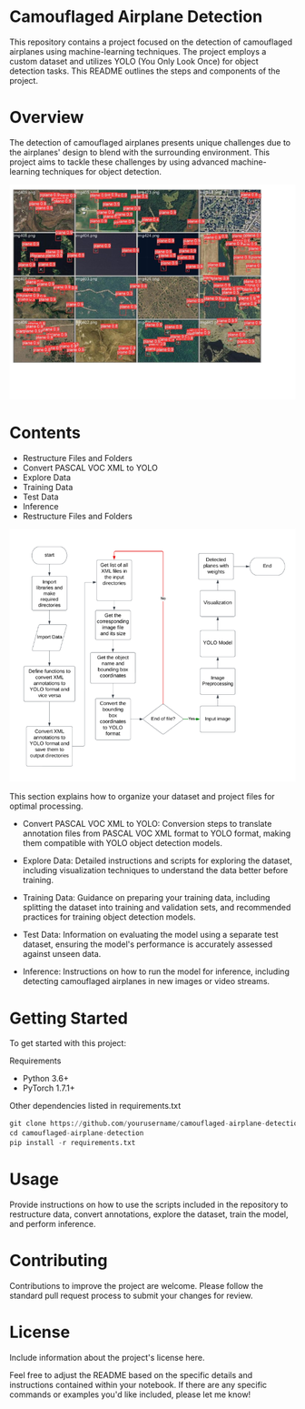 # Camouflaged Airplane Detection
This repository contains a project focused on the detection of camouflaged airplanes using machine-learning techniques. The project employs a custom dataset and utilizes YOLO (You Only Look Once) for object detection tasks. This README outlines the steps and components of the project.

# Overview
The detection of camouflaged airplanes presents unique challenges due to the airplanes' design to blend with the surrounding environment. This project aims to tackle these challenges by using advanced machine-learning techniques for object detection.

![ouput](output.png)

# Contents
- Restructure Files and Folders
- Convert PASCAL VOC XML to YOLO
- Explore Data
- Training Data
- Test Data
- Inference
- Restructure Files and Folders

![arch](architecture.png)


This section explains how to organize your dataset and project files for optimal processing.

- Convert PASCAL VOC XML to YOLO:
Conversion steps to translate annotation files from PASCAL VOC XML format to YOLO format, making them compatible with YOLO object detection models.

- Explore Data:
Detailed instructions and scripts for exploring the dataset, including visualization techniques to understand the data better before training.

- Training Data: 
Guidance on preparing your training data, including splitting the dataset into training and validation sets, and recommended practices for training object detection models.

- Test Data: 
Information on evaluating the model using a separate test dataset, ensuring the model's performance is accurately assessed against unseen data.

- Inference:
Instructions on how to run the model for inference, including detecting camouflaged airplanes in new images or video streams.

# Getting Started
To get started with this project:

Requirements
- Python 3.6+
- PyTorch 1.7.1+

Other dependencies listed in requirements.txt
```python
git clone https://github.com/yourusername/camouflaged-airplane-detection.git](https://github.com/svshreya02/Camouflaged-Airplane-Detection.git
cd camouflaged-airplane-detection
pip install -r requirements.txt
```

# Usage
Provide instructions on how to use the scripts included in the repository to restructure data, convert annotations, explore the dataset, train the model, and perform inference.


# Contributing
Contributions to improve the project are welcome. Please follow the standard pull request process to submit your changes for review.

# License
Include information about the project's license here.

Feel free to adjust the README based on the specific details and instructions contained within your notebook. If there are any specific commands or examples you'd like included, please let me know! ​
